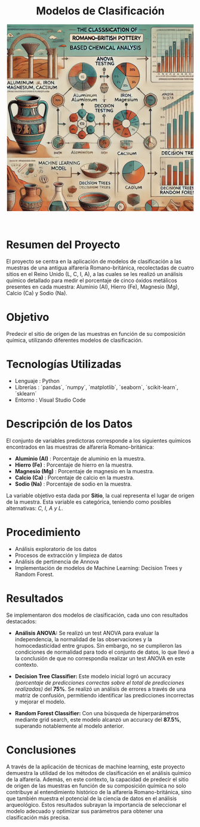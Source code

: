 <div align="center">
  
# Modelos de Clasificación
<p>
  <img src="imagenes/intro.png" width="500">
</p>
<br> 

</div>

# Resumen del Proyecto

El proyecto se centra en la aplicación de modelos de clasificación a las muestras de una antigua alfarería Romano-británica, recolectadas de cuatro sitios en el Reino Unido (L, C, I, A), a las cuales se les realizó un análisis químico detallado para medir el porcentaje de cinco óxidos metálicos presentes en cada muestra: Aluminio (Al), Hierro (Fe), Magnesio (Mg), Calcio (Ca) y Sodio (Na).

# Objetivo

Predecir el sitio de origen de las muestras en función de su composición química, utilizando diferentes modelos de clasificación. 

# Tecnologías Utilizadas

* Lenguaje  : Python
* Librerías : ´pandas´, ´numpy´, ´matplotlib´, ´seaborn´, ´scikit-learn´, ´sklearn´
* Entorno   : Visual Studio Code

# Descripción de los Datos

El conjunto de variables predictoras corresponde a los siguientes químicos encontrados en las muestras de alfarería Romano-británica: 

- **Aluminio (Al)** : Porcentaje de aluminio en la muestra.
- **Hierro (Fe)**   : Porcentaje de hierro en la muestra.
- **Magnesio (Mg)** : Porcentaje de magnesio en la muestra.
- **Calcio (Ca)**   : Porcentaje de calcio en la muestra.
- **Sodio (Na)**    : Porcentaje de sodio en la muestra.

La variable objetivo esta dada por **Sitio**, la cual representa el lugar de origen de la muestra. Esta variable es categórica, teniendo como posibles alternativas: *C, I, A y L*.


# Procedimiento

* Análisis exploratorio de los datos
* Procesos de extracción y limpieza de datos
* Análisis de pertinencia de Annova
* Implementación de modelos de Machine Learning: Decision Trees y Random Forest.

# Resultados

Se implementaron dos modelos de clasificación, cada uno con resultados destacados:

* **Análisis ANOVA:** Se realizó un test ANOVA para evaluar la independencia, la normalidad de las observaciones y la homocedasticidad entre grupos. Sin embargo, no se cumplieron las condiciones de normalidad para todo el conjunto de datos, lo que llevó a la conclusión de que no correspondía realizar un test ANOVA en este contexto.

* **Decision Tree Classifier:** Este modelo inicial logró un accuracy *(porcentaje de predicciones correctas sobre el total de predicciones realizadas)* del **75%**. Se realizó un análisis de errores a través de una matriz de confusión, permitiendo identificar las predicciones incorrectas y mejorar el modelo.

* **Random Forest Classifier:** Con una búsqueda de hiperparámetros mediante grid search, este modelo alcanzó un accuracy del **87.5%**, superando notablemente al modelo anterior.

# Conclusiones

A través de la aplicación de técnicas de machine learning, este proyecto demuestra la utilidad de los métodos de clasificación en el análisis químico de la alfarería. Además, en este contexto, la capacidad de predecir el sitio de origen de las muestras en función de su composición química no solo contribuye al entendimiento histórico de la alfarería Romano-británica, sino que también muestra el potencial de la ciencia de datos en el análisis arqueológico. Estos resultados subrayan la importancia de seleccionar el modelo adecuado y optimizar sus parámetros para obtener una clasificación más precisa.
